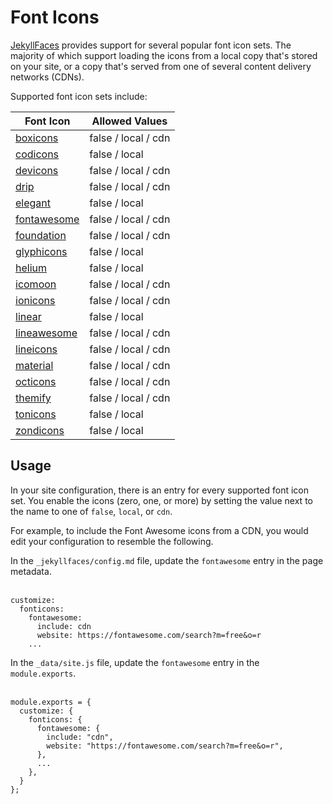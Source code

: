 # Font Icons

[JekyllFaces](https://jekyllfaces.com/) provides support for several popular font icon sets. The majority of which support loading the icons from a local copy that's stored on your site, or a copy that's served from one of several content delivery networks (CDNs).

Supported font icon sets include:

| Font Icon                                                                  | Allowed Values       
|----------------------------------------------------------------------------|----------------------|
| [boxicons](https://boxicons.com/)                                          | false / local / cdn  |
| [codicons](https://microsoft.github.io/vscode-codicons/)                   | false / local        |
| [devicons](https://vorillaz.github.io/devicons/#/main)                     | false / local / cdn  |
| [drip](http://demo.amitjakhu.com/dripicons/)                               | false / local / cdn  |
| [elegant](https://www.elegantthemes.com/blog/resources/elegant-icon-font)  | false / local        |
| [fontawesome](https://fontawesome.com/search?m=free&o=r)                   | false / local / cdn  |
| [foundation](https://zurb.com/playground/foundation-icon-fonts-3)          | false / local / cdn  |
| [glyphicons](https://www.glyphicons.com/)                                  | false / local        |
| [helium](https://tympanus.net/codrops/2014/10/10/freebie-helium-icon-set/) | false / local        |
| [icomoon](https://icomoon.io/#icons)                                       | false / local / cdn  |
| [ionicons](https://ionic.io/ionicons)                                      | false / local / cdn  |
| [linear](https://linearicons.com/free)                                     | false / local        |
| [lineawesome](https://icons8.com/line-awesome/howto)                       | false / local / cdn  |
| [lineicons](https://lineicons.com/download/)                               | false / local / cdn  |
| [material](https://fonts.google.com/icons)                                 | false / local / cdn  |
| [octicons](https://primer.style/foundations/icons/)                        | false / local / cdn  |
| [themify](https://themify.me/themify-icons)                                | false / local / cdn  |
| [tonicons](https://www.tonicons.com/font-tonicons/)                        | false / local        |
| [zondicons](https://www.zondicons.com/)                                    | false / local        |



## Usage

In your site configuration, there is an entry for every supported font icon set. You enable the icons (zero, one, or more) by setting the value next to the name to one of `false`, `local`, or `cdn`.

For example, to include the Font Awesome icons from a CDN, you would edit your configuration to resemble the following.

<tabs>
<tab title="Jekyll">

In the `_jekyllfaces/config.md` file, update the `fontawesome` entry in the page metadata.
<br/><br/>

```
customize:
  fonticons:
    fontawesome: 
      include: cdn
      website: https://fontawesome.com/search?m=free&o=r
    ...
```
</tab>
<tab title="Eleventy">

In the `_data/site.js` file, update the `fontawesome` entry in the `module.exports`.
<br/><br/>

```
module.exports = {
  customize: {
    fonticons: {
      fontawesome: {
        include: "cdn",
        website: "https://fontawesome.com/search?m=free&o=r",
      },
      ...
    },
  }
};
```
</tab>
</tabs>

